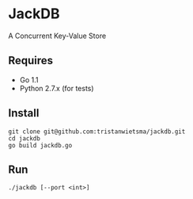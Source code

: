 JackDB
======

A Concurrent Key-Value Store

Requires
--------

* Go 1.1
* Python 2.7.x (for tests)

Install
-------

    git clone git@github.com:tristanwietsma/jackdb.git
    cd jackdb
    go build jackdb.go

Run
---

    ./jackdb [--port <int>]
